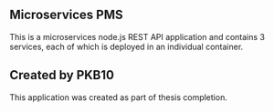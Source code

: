 ## Microservices PMS

This is a microservices node.js REST API application and contains 3 services, each of which is deployed in an individual container.

## Created by PKB10

This application was created as part of thesis completion.
